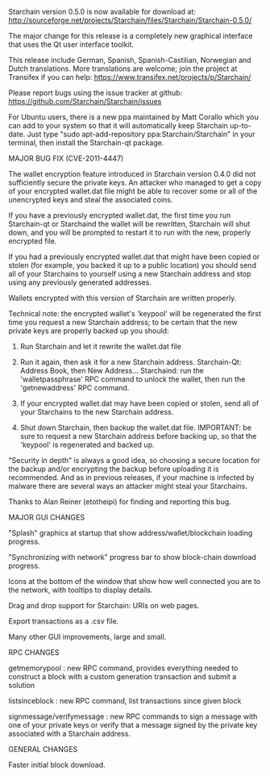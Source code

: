 Starchain version 0.5.0 is now available for download at:
http://sourceforge.net/projects/Starchain/files/Starchain/Starchain-0.5.0/

The major change for this release is a completely new graphical interface that uses the Qt user interface toolkit.

This release include German, Spanish, Spanish-Castilian, Norwegian and Dutch translations. More translations are welcome; join the project at Transifex if you can help:
https://www.transifex.net/projects/p/Starchain/

Please report bugs using the issue tracker at github:
https://github.com/Starchain/Starchain/issues

For Ubuntu users, there is a new ppa maintained by Matt Corallo which you can add to your system so that it will automatically keep Starchain up-to-date.  Just type "sudo apt-add-repository ppa:Starchain/Starchain" in your terminal, then install the Starchain-qt package.

MAJOR BUG FIX  (CVE-2011-4447)

The wallet encryption feature introduced in Starchain version 0.4.0 did not sufficiently secure the private keys. An attacker who
managed to get a copy of your encrypted wallet.dat file might be able to recover some or all of the unencrypted keys and steal the
associated coins.

If you have a previously encrypted wallet.dat, the first time you run Starchain-qt or Starchaind the wallet will be rewritten, Starchain will
shut down, and you will be prompted to restart it to run with the new, properly encrypted file.

If you had a previously encrypted wallet.dat that might have been copied or stolen (for example, you backed it up to a public
location) you should send all of your Starchains to yourself using a new Starchain address and stop using any previously generated addresses.

Wallets encrypted with this version of Starchain are written properly.

Technical note: the encrypted wallet's 'keypool' will be regenerated the first time you request a new Starchain address; to be certain that the
new private keys are properly backed up you should:

1. Run Starchain and let it rewrite the wallet.dat file

2. Run it again, then ask it for a new Starchain address.
Starchain-Qt: Address Book, then New Address...
Starchaind: run the 'walletpassphrase' RPC command to unlock the wallet,  then run the 'getnewaddress' RPC command.

3. If your encrypted wallet.dat may have been copied or stolen, send  all of your Starchains to the new Starchain address.

4. Shut down Starchain, then backup the wallet.dat file.
IMPORTANT: be sure to request a new Starchain address before backing up, so that the 'keypool' is regenerated and backed up.

"Security in depth" is always a good idea, so choosing a secure location for the backup and/or encrypting the backup before uploading it is recommended. And as in previous releases, if your machine is infected by malware there are several ways an attacker might steal your Starchains.

Thanks to Alan Reiner (etotheipi) for finding and reporting this bug.

MAJOR GUI CHANGES

"Splash" graphics at startup that show address/wallet/blockchain loading progress.

"Synchronizing with network" progress bar to show block-chain download progress.

Icons at the bottom of the window that show how well connected you are to the network, with tooltips to display details.

Drag and drop support for Starchain: URIs on web pages.

Export transactions as a .csv file.

Many other GUI improvements, large and small.

RPC CHANGES

getmemorypool : new RPC command, provides everything needed to construct a block with a custom generation transaction and submit a solution

listsinceblock : new RPC command, list transactions since given block

signmessage/verifymessage : new RPC commands to sign a message with one of your private keys or verify that a message signed by the private key associated with a Starchain address.

GENERAL CHANGES

Faster initial block download.
